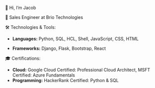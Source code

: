 👋 Hi, I’m Jacob

💼 Sales Engineer at Brio Technologies

🛠️ Technologies & Tools: 

- **Languages:** Python, SQL, HCL, Shell, JavaScript, CSS, HTML

- **Frameworks:**  Django, Flask, Bootstrap, React

🎓 Certifications: 

- **Cloud:** Google Cloud Certified: Professional Cloud Architect, MSFT Certified: Azure Fundamentals
- **Programming:** HackerRank Certified: Python & SQL
